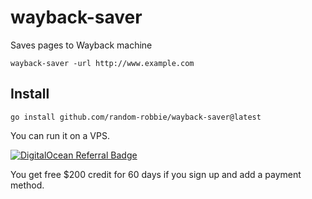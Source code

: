 # wayback-saver
Saves pages to Wayback machine

`wayback-saver -url http://www.example.com`


Install
---
```
go install github.com/random-robbie/wayback-saver@latest
```


You can run it on a VPS.

[![DigitalOcean Referral Badge](https://web-platforms.sfo2.cdn.digitaloceanspaces.com/WWW/Badge%203.svg)](https://www.digitalocean.com/?refcode=e22bbff5f6f1&utm_campaign=Referral_Invite&utm_medium=Referral_Program&utm_source=badge)

You get free $200 credit for 60 days if you sign up and add a payment method.
